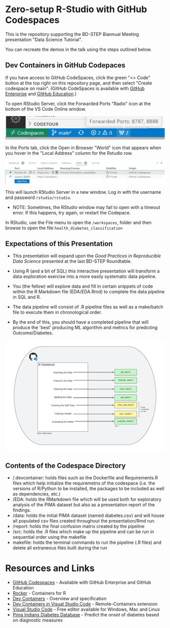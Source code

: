 # Zero-setup R-Studio with GitHub Codespaces

This is the repository supporting the BD-STEP Biannual Meeting presentation "Data Science Tutorial".

You can recreate the demos in the talk using the steps outlined below.

## Dev Containers in GitHub Codepaces

If you have access to GitHub CodeSpaces, click the green "<> Code" button at the top right on this repository page, and then select "Create codespace on main". (GitHub CodeSpaces is available with [GitHub Enterprise](https://github.com/enterprise) and [GitHub Education](https://education.github.com/).)

To open RStudio Server, click the Forwarded Ports "Radio" icon at the bottom of the VS Code Online window.

![Forwarded Ports](/misc/img/forwarded_ports.png)

In the Ports tab, click the Open in Browser "World" icon that appears when you hover in the "Local Address" column for the Rstudio row.

![Ports](/misc/img/ports.png)

This will launch RStudio Server in a new window. Log in with the username and password `rstudio/rstudio`. 

* NOTE: Sometimes, the RStudio window may fail to open with a timeout error. If this happens, try again, or restart the Codepace.

In RStudio, use the File menu to open the `/workspaces`, folder and then browse to open the file `health_diabetes_classification`

## Expectations of this Presentation
-   This presentation will expand upon the *Good Practices in Reproducible Data Science* presented at the last BD-STEP Roundtable.

-   Using R (and a bit of SQL) this interactive presentation will transform a data exploration exercise into a more easily systematic data pipeline.

-   You (the fellow) will explore data and fill in certain snippets of code within the R Markdown file (EDA/EDA.Rmd) to complete the data pipeline in SQL and R.

-   The data pipeline will consist of .R pipeline files as well as a make/batch file to execute them in chronological order.

-   By the end of this, you should have a completed pipeline that will produce the 'best' producing ML algorithm and metrics for predicting Outcome/Diabetes.

![Flow Chart](/misc/img/flow_diagram.png)

## Contents of the Codespace Directory
- /.devcontainer: holds files such as the Dockerfile and Requirements.R files which help initialize the requiremetns of the codespace (i.e. the versions of R/Python to be installed, the packages to be included as well as dependencies, etc.)
- /EDA: holds the RMarkdown file which will be used both for exploratory analysis of the PIMA dataset but also as a presentation report of the findings. 
- /data: holds the initial PIMA dataset (named diabetes.csv) and will house all populated csv files created throughout the presentation/Rmd run. 
- /report: holds the final confusion matrix created by the pipeline
- /src: holds the .R files which make up the pipeline and can be run in sequential order using the makefile
- makefile: holds the terminal commands to run the pipeline (.R files) and delete all extraneous files built during the run

# Resources and Links

* [GitHub Codespaces](https://github.com/features/codespaces) - Available with GitHub Enterprise and GitHub Education
* [Rocker](https://www.rocker-project.org/) - Containers for R 
* [Dev Containers](https://containers.dev/) - Overview and specification
* [Dev Containers in Visual Studio Code](https://marketplace.visualstudio.com/items?itemName=ms-vscode-remote.remote-containers) - Remote-Containers extension 
* [Visual Studio Code](https://code.visualstudio.com/) - Free editor available for Windows, Mac and Linux
* [Pima Indians Diabetes Database](https://www.kaggle.com/datasets/uciml/pima-indians-diabetes-database) - Predict the onset of diabetes based on diagnostic measures
